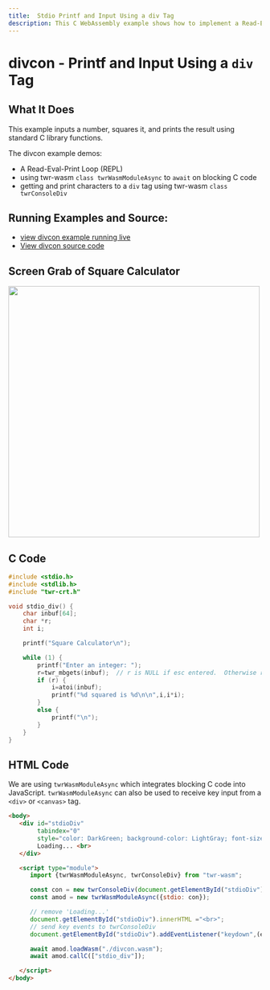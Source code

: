 ```yaml
---
title:  Stdio Printf and Input Using a div Tag
description: This C WebAssembly example shows how to implement a Read-Eval-Print Loop (REPL) in twr-wasm
---
```


# divcon - Printf and Input Using a `div` Tag
## What It Does
This example inputs a number, squares it, and prints the result using standard C library functions.
  
The divcon example demos:

* A Read-Eval-Print Loop (REPL) 
* using twr-wasm `class twrWasmModuleAsync` to `await` on blocking C code
* getting and print characters to a `div` tag using twr-wasm `class twrConsoleDiv`

## Running Examples and Source:

- [view divcon example running live](/examples/dist/divcon/index.html)
- [View divcon source code](https://github.com/twiddlingbits/twr-wasm/tree/main/examples/divcon)

## Screen Grab of Square Calculator
 <img src="../../img/readme-img-square.png" width="500">

## C Code

~~~c title="divcon.c"
#include <stdio.h>
#include <stdlib.h>
#include "twr-crt.h"

void stdio_div() {
	char inbuf[64];
	char *r;
	int i;

	printf("Square Calculator\n");

	while (1) {
		printf("Enter an integer: ");
		r=twr_mbgets(inbuf);  // r is NULL if esc entered.  Otherwise r == inbuf
		if (r) {  
			i=atoi(inbuf);
			printf("%d squared is %d\n\n",i,i*i);
		}
		else {
			printf("\n");
		}
	}
}
~~~

## HTML Code

We are using `twrWasmModuleAsync` which integrates blocking C code into JavaScript.  `twrWasmModuleAsync` can also be used to receive key input from a `<div>` or `<canvas>` tag. 

~~~html title="index.html"
<body>
   <div id="stdioDiv" 
        tabindex="0" 
        style="color: DarkGreen; background-color: LightGray; font-size: 18px;font-family: Arial, sans-serif;" >
        Loading... <br>
   </div>

   <script type="module">
      import {twrWasmModuleAsync, twrConsoleDiv} from "twr-wasm";

      const con = new twrConsoleDiv(document.getElementById("stdioDiv"));
      const amod = new twrWasmModuleAsync({stdio: con});

      // remove 'Loading...'
      document.getElementById("stdioDiv").innerHTML ="<br>"; 
      // send key events to twrConsoleDiv
      document.getElementById("stdioDiv").addEventListener("keydown",(ev)=>{con.keyDown(ev)});

      await amod.loadWasm("./divcon.wasm");
      await amod.callC(["stdio_div"]);

   </script>
</body>
~~~
